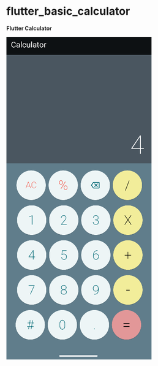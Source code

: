 # flutter_basic_calculator

**Flutter Calculator**

![Calcutor][calculator]

[calculator]: img/calculator.png
